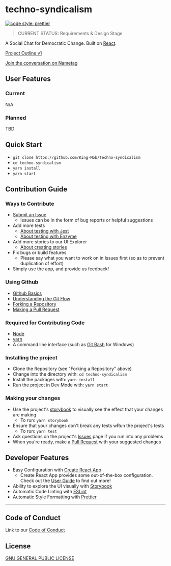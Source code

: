 # techno-syndicalism

[![code style: prettier](https://img.shields.io/badge/code_style-prettier-ff69b4.svg?style=flat-square)](https://github.com/prettier/prettier)

> CURRENT STATUS: Requirements & Design Stage

A Social Chat for Democratic Change. Built on [React](https://reactjs.org/).

[Project Outline v1](https://bananananaba.com/Techno-Syndicalism.html)

[Join the conversation on Nametag](https://nametag.chat/rooms/ab2980f3-555b-4126-878a-0c50fd8752a0)

## User Features

### Current

N/A

### Planned

TBD

## Quick Start

* `git clone https://github.com/King-Mob/techno-syndicalism`
* `cd techno-syndicalism`
* `yarn install`
* `yarn start`

## Contribution Guide

### Ways to Contribute

* [Submit an Issue](https://github.com/King-Mob/techno-syndicalism/issues)
  * Issues can be in the form of bug reports or helpful suggestions
* Add more tests
  * [About testing with Jest](https://facebook.github.io/jest/)
  * [About testing with Enzyme](https://github.com/airbnb/enzyme)
* Add more stories to our UI Explorer
  * [About creating stories](https://storybook.js.org/)
* Fix bugs or build features
  * Please say what you want to work on in Issues first (so as to prevent duplication of effort)
* Simply use the app, and provide us feedback!

### Using Github

* [Github Basics](https://guides.github.com/activities/hello-world/)
* [Understanding the Git Flow](https://guides.github.com/introduction/flow/)
* [Forking a Repository](https://guides.github.com/activities/forking/)
* [Making a Pull Request](https://yangsu.github.io/pull-request-tutorial/)

### Required for Contributing Code

* [Node](https://nodejs.org/en/download/)
* [yarn](https://yarnpkg.com/en/docs/install)
* A command line interface (such as [Git Bash](https://git-scm.com/downloads) for Windows)

### Installing the project

* Clone the Repository (see "Forking a Repository" above)
* Change into the directory with: `cd techno-syndicalism`
* Install the packages with: `yarn install`
* Run the project in Dev Mode with: `yarn start`

### Making your changes

* Use the project's [storybook](https://github.com/storybooks/storybook) to visually see the effect that your changes are making
  * To run: `yarn storybook`
* Ensure that your changes don't break any tests wRun the project's tests
  * To run: `yarn test`
* Ask questions on the project's [Issues](https://github.com/King-Mob/techno-syndicalism/issues) page if you run into any problems
* When you're ready, make a [Pull Request](https://yangsu.github.io/pull-request-tutorial) with your suggested changes

## Developer Features

* Easy Configuration with [Create React App](https://github.com/facebook/create-react-app)
  * Create React App provides some out-of-the-box configuration. Check out the [User Guide](https://github.com/facebook/create-react-app/blob/master/packages/react-scripts/template/README.md) to find out more!
* Ability to explore the UI visually with [Storybook](https://github.com/storybooks/storybook)
* Automatic Code Linting with [ESLint](https://eslint.org/)
* Automatic Style Formatting with [Prettier](https://github.com/prettier/prettier)

---

## Code of Conduct

Link to our [Code of Conduct](docs/code-of-conduct.md)

## License

[GNU GENERAL PUBLIC LICENSE](LICENSE)
